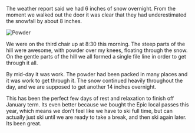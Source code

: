 <!--
.. title: On 14 inches of Powder
.. date: 2014/01/30 15:45:02
.. slug: on-14-inches-of-powder
.. tags: Travel
.. link: 
.. description: 
-->


The weather report said we had 6 inches of snow overnight.  From the moment we walked out the door it was clear that they had underestimated the snowfall by about 8 inches.

![Powder](/images/JTerm14/BreckPowder.jpg)

We were on the third chair up at 8:30 this morning.  The steep parts of the hill were awesome, with powder over my knees, floating through the snow.  On the gentle parts of the hill we all formed a single file line in order to get through it all.

By mid-day it was work.  The powder had been packed in many places and it was work to get through it.  The snow continued heavily throughout the day, and we are supposed to get another 14 inches overnight.

This has been the perfect few days of rest and relaxation to finish off January term.  Its even better because we bought the Epic local passes this year, which means we don't feel like we have to ski full time, but can actually just ski until we are ready to take a break, and then ski again later.  Its been great.
